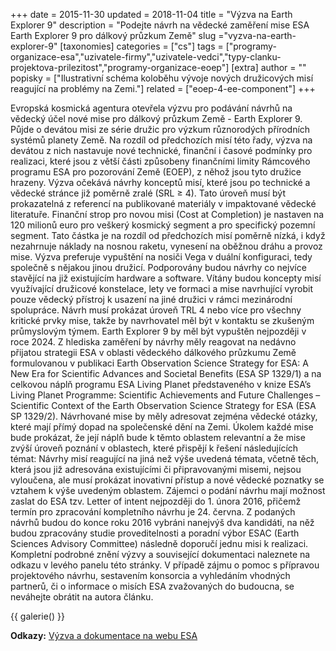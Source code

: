 +++
date = 2015-11-30
updated = 2018-11-04
title = "Výzva na Earth Explorer 9"
description = "Podejte návrh na vědecké zaměření mise ESA Earth Explorer 9 pro dálkový průzkum Země"
slug ="vyzva-na-earth-explorer-9"
[taxonomies]
categories = ["cs"]
tags = ["programy-organizace-esa","uzivatele-firmy","uzivatele-vedci","typy-clanku-projektova-prilezitost","programy-organizace-eoep"]
[extra]
author = ""
popisky = ["Ilustrativní schéma koloběhu vývoje nových družicových misí reagující na problémy na Zemi."]
related = ["eoep-4-ee-component"]
+++

Evropská kosmická agentura otevřela výzvu pro podávání návrhů na vědecký účel nové mise pro dálkový průzkum Země - Earth Explorer 9. Půjde o devátou misi ze série družic pro výzkum různorodých přírodních systémů planety Země. Na rozdíl od předchozích misí této řady, výzva na devátou z nich nastavuje nové technické, finanční i časové podmínky pro realizaci, které jsou z větší části způsobeny finančními limity Rámcového programu ESA pro pozorování Země (EOEP), z něhož jsou tyto družice hrazeny. Výzva očekává návrhy konceptů misí, které jsou po technické a vědecké stránce již poměrně zralé (SRL ≥ 4). Tato úroveň musí být prokazatelná z referencí na publikované materiály v impaktované vědecké literatuře. Finanční strop pro novou misi (Cost at Completion) je nastaven na 120 milionů euro pro veškerý kosmický segment a pro specifický pozemní segment. Tato částka je na rozdíl od předchozích misí poměrně nízká, i když nezahrnuje náklady na nosnou raketu, vynesení na oběžnou dráhu a provoz mise. Výzva preferuje vypuštění na nosiči Vega v duální konfiguraci, tedy společně s nějakou jinou družicí. Podporovány budou návrhy co nejvíce stavějící na již existujícím hardware a software. Vítány budou koncepty misí využívající družicové konstelace, lety ve formaci a mise navrhující vyrobit pouze vědecký přístroj k usazení na jiné družici v rámci mezinárodní spolupráce. Návrh musí prokázat úroveň TRL 4 nebo více pro všechny kritické prvky mise, takže by navrhovatel měl být v kontaktu se zkušeným průmyslovým týmem. Earth Explorer 9 by měl být vypuštěn nejpozději v roce 2024. Z hlediska zaměření by návrhy měly reagovat na nedávno přijatou strategii ESA v oblasti vědeckého dálkového průzkumu Země formulovanou v publikaci Earth Observation Science Strategy for ESA: A New Era for Scientific Advances and Societal Benefits (ESA SP 1329/1) a na celkovou náplň programu ESA Living Planet představeného v knize ESA’s Living Planet Programme: Scientific Achievements and Future Challenges – Scientific Context of the Earth Observation Science Strategy for ESA (ESA SP 1329/2). Návrhované mise by měly adresovat zejména vědecké otázky, které mají přímý dopad na společenské dění na Zemi. Úkolem každé mise bude prokázat, že její náplň bude k těmto oblastem relevantní a že mise zvýší úroveň poznání v oblastech, které přispějí k řešení následujících témat: Návrhy misí reagující na jiná než výše uvedená témata, včetně těch, která jsou již adresována existujícími či připravovanými misemi, nejsou vyloučena, ale musí prokázat inovativní přístup a nové vědecké poznatky se vztahem k výše uvedeným oblastem. Zájemci o podání návrhu mají možnost zaslat do ESA tzv. Letter of intent nejpozději do 1. února 2016, přičemž termín pro zpracování kompletního návrhu je 24. června. Z podaných návrhů budou do konce roku 2016 vybráni nanejvýš dva kandidáti, na něž budou zpracovány studie proveditelnosti a poradní výbor ESAC (Earth Sciences Advisory Committee) následně doporučí jednu misi k realizaci. Kompletní podrobné znění výzvy a související dokumentaci naleznete na odkazu v levého panelu této stránky. V případě zájmu o pomoc s přípravou projektového návrhu, sestavením konsorcia a vyhledáním vhodných partnerů, či o informace o misích ESA zvažovaných do budoucna, se neváhejte obrátit na autora článku.

{{ galerie() }}

**Odkazy:**
[Výzva a dokumentace na webu ESA]

[Výzva a dokumentace na webu ESA]: http://explorercall.esa.int/index.php/15-mission-ee9
